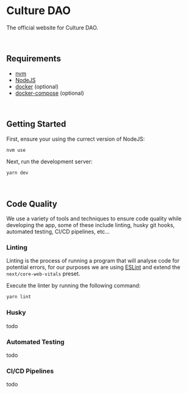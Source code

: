 # Culture DAO

The official website for Culture DAO.

<br />

## Requirements
 - [nvm](https://github.com/nvm-sh/nvm)
 - [NodeJS](https://nodejs.org/en)
 - [docker](https://www.docker.com/) (optional)
 - [docker-compose](https://docs.docker.com/compose/) (optional)

<br />

## Getting Started

First, ensure your using the currect version of NodeJS:

```bash
nvm use
```

Next, run the development server:

```bash
yarn dev
```

<br />

## Code Quality

We use a variety of tools and techniques to ensure code quality while developing the app, some of these include linting, husky git hooks, automated testing, CI/CD pipelines, etc...

### Linting

Linting is the process of running a program that will analyse code for potential errors, for our purposes we are using [ESLint](https://eslint.org/) and extend the `next/core-web-vitals` preset.

Execute the linter by running the following command:

```bash
yarn lint
```

### Husky

todo

### Automated Testing

todo

### CI/CD Pipelines

todo
